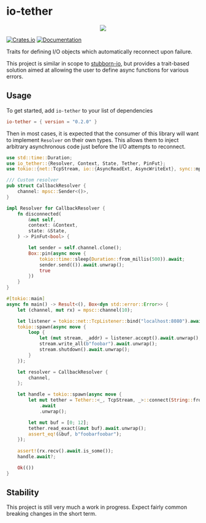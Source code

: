 # io-tether

<p align="center">
  <img src="https://cdn.akamai.steamstatic.com/apps/dota2/images/dota_react/abilities/wisp_tether.png" />
</p>

[![Crates.io](https://img.shields.io/crates/v/io-tether.svg)](https://crates.io/crates/io-tether)
[![Documentation](https://docs.rs/io-tether/badge.svg)](https://docs.rs/io-tether/)

Traits for defining I/O objects which automatically reconnect upon failure.

This project is similar in scope to
[stubborn-io](https://github.com/craftytrickster/stubborn-io), but provides
a trait-based solution aimed at allowing the user to define async functions
for various errors.

## Usage

To get started, add `io-tether` to your list of dependencies

```toml
io-tether = { version = "0.2.0" }
```

Then in most cases, it is expected that the consumer of this library will want
to implement `Resolver` on their own types. This allows them to inject
arbitrary asynchronous code just before the I/O attempts to reconnect.

```rust
use std::time::Duration;
use io_tether::{Resolver, Context, State, Tether, PinFut};
use tokio::{net::TcpStream, io::{AsyncReadExt, AsyncWriteExt}, sync::mpsc};

/// Custom resolver
pub struct CallbackResolver {
    channel: mpsc::Sender<()>,
}

impl Resolver for CallbackResolver {
    fn disconnected(
        &mut self,
        context: &Context,
        state: &State,
    ) -> PinFut<bool> {

        let sender = self.channel.clone();
	    Box::pin(async move {
	        tokio::time::sleep(Duration::from_millis(500)).await;
	        sender.send(()).await.unwrap();
	        true
		})
    }
}

#[tokio::main]
async fn main() -> Result<(), Box<dyn std::error::Error>> {
    let (channel, mut rx) = mpsc::channel(10);

    let listener = tokio::net::TcpListener::bind("localhost:8080").await?;
    tokio::spawn(async move {
        loop {
            let (mut stream, _addr) = listener.accept().await.unwrap();
            stream.write_all(b"foobar").await.unwrap();
            stream.shutdown().await.unwrap();
        }
    });

    let resolver = CallbackResolver {
        channel,
    };

	let handle = tokio::spawn(async move {
        let mut tether = Tether::<_, TcpStream, _>::connect(String::from("localhost:8080"), resolver)
            .await
			.unwrap();

		let mut buf = [0; 12];
        tether.read_exact(&mut buf).await.unwrap();
        assert_eq!(&buf, b"foobarfoobar");
	});
    
	assert!(rx.recv().await.is_some());
	handle.await?;

    Ok(())
}
```

## Stability

This project is still very much a work in progress. Expect fairly common 
breaking changes in the short term. 

